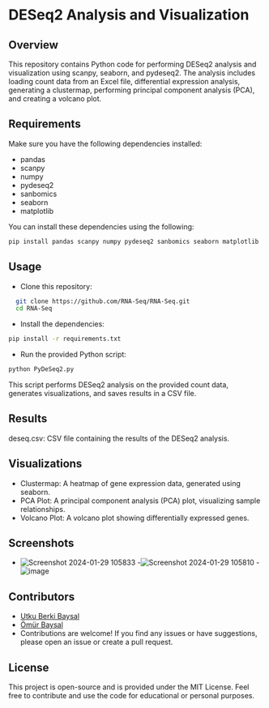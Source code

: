 # DESeq2 Analysis and Visualization

## Overview

This repository contains Python code for performing DESeq2 analysis and visualization using scanpy, seaborn, and pydeseq2. The analysis includes loading count data from an Excel file, differential expression analysis, generating a clustermap, performing principal component analysis (PCA), and creating a volcano plot.

## Requirements

Make sure you have the following dependencies installed:

- pandas
- scanpy
- numpy
- pydeseq2
- sanbomics
- seaborn
- matplotlib

You can install these dependencies using the following:

```bash
pip install pandas scanpy numpy pydeseq2 sanbomics seaborn matplotlib
```
## Usage
- Clone this repository:
```bash
  git clone https://github.com/RNA-Seq/RNA-Seq.git
  cd RNA-Seq
```
- Install the dependencies:
```bash
pip install -r requirements.txt
```
- Run the provided Python script:
```bash
python PyDeSeq2.py
```
This script performs DESeq2 analysis on the provided count data, generates visualizations, and saves results in a CSV file.

## Results
deseq.csv: CSV file containing the results of the DESeq2 analysis.
## Visualizations
- Clustermap: A heatmap of gene expression data, generated using seaborn.
- PCA Plot: A principal component analysis (PCA) plot, visualizing sample relationships.
- Volcano Plot: A volcano plot showing differentially expressed genes.
## Screenshots 
- ![Screenshot 2024-01-29 105833](https://github.com/gitdevutku/RNA-Seq/assets/144778146/7c86e450-eef1-44e3-b90b-65b10fa83b92)
-![Screenshot 2024-01-29 105810](https://github.com/gitdevutku/RNA-Seq/assets/144778146/dfb51d85-1522-41ae-9598-b6ad1e371255)
-![image](https://github.com/gitdevutku/RNA-Seq/assets/144778146/a843a048-0dc6-4051-a576-7f2fc0383169)
## Contributors
- [Utku Berki Baysal](https://github.com/gitdevutku)
- [Ömür Baysal](https://www.researchgate.net/profile/Oemuer-Baysal)
- Contributions are welcome! If you find any issues or have suggestions, please open an issue or create a pull request.
## License
This project is open-source and is provided under the MIT License. Feel free to contribute and use the code for educational or personal purposes.
